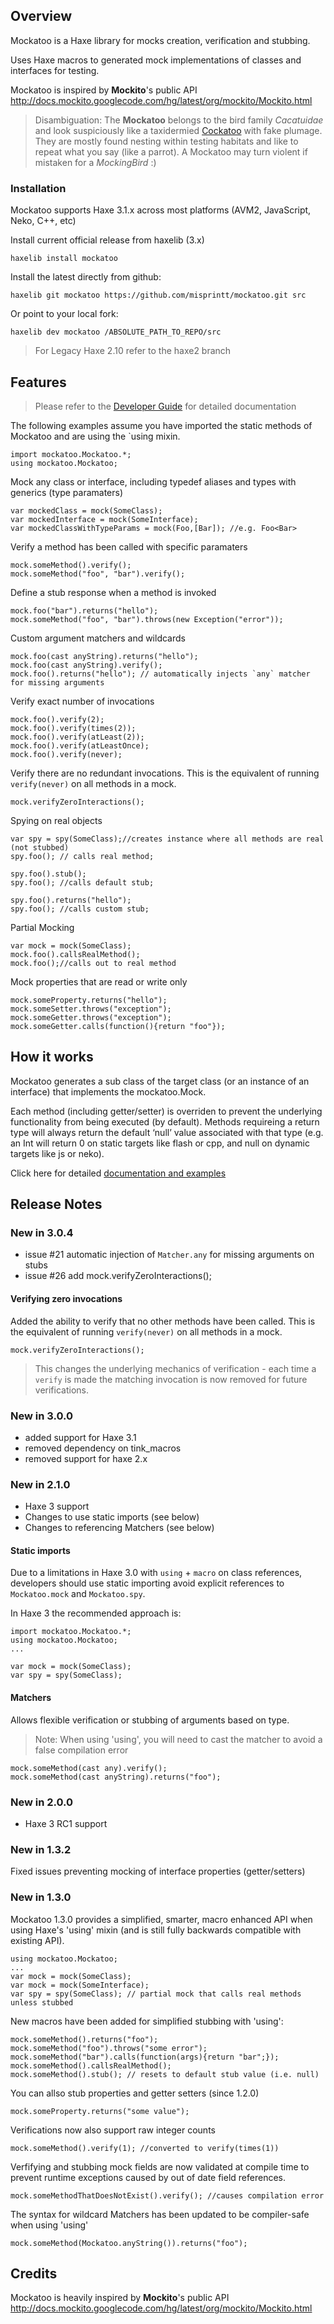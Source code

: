 
## Overview

Mockatoo is a Haxe library for mocks creation, verification and stubbing.

Uses Haxe macros to generated mock implementations of classes and interfaces for testing.


Mockatoo is inspired by **Mockito**'s public API <http://docs.mockito.googlecode.com/hg/latest/org/mockito/Mockito.html>


> Disambiguation: The **Mockatoo** belongs to the bird family *Cacatuidae* and look suspiciously like a taxidermied [Cockatoo](http://en.wikipedia.org/wiki/Cockatoo) with fake plumage. They are mostly found nesting within testing habitats and like  to repeat what you say (like a parrot). A Mockatoo may turn violent if mistaken for a *MockingBird* :)

### Installation

Mockatoo supports Haxe 3.1.x across most platforms (AVM2, JavaScript, Neko, C++, etc)

Install current official release from haxelib (3.x)

	haxelib install mockatoo

Install the latest directly from github:

	haxelib git mockatoo https://github.com/misprintt/mockatoo.git src

Or point to your local fork:

	haxelib dev mockatoo /ABSOLUTE_PATH_TO_REPO/src

> For Legacy Haxe 2.10 refer to the haxe2 branch

## Features

> Please refer to the [Developer Guide](http://github.com/misprintt/mockatoo/wiki/Developer-Guide) for detailed documentation

The following examples assume you have imported the static methods of Mockatoo and are using the `using mixin.

	import mockatoo.Mockatoo.*;
	using mockatoo.Mockatoo;

Mock any class or interface, including typedef aliases and types with generics (type paramaters)

	var mockedClass = mock(SomeClass);
	var mockedInterface = mock(SomeInterface);
	var mockedClassWithTypeParams = mock(Foo,[Bar]); //e.g. Foo<Bar>

Verify a method has been called with specific paramaters

	mock.someMethod().verify();
	mock.someMethod("foo", "bar").verify();

Define a stub response when a method is invoked

	mock.foo("bar").returns("hello");
	mock.someMethod("foo", "bar").throws(new Exception("error"));

Custom argument matchers and wildcards

	mock.foo(cast anyString).returns("hello");
	mock.foo(cast anyString).verify();
	mock.foo().returns("hello"); // automatically injects `any` matcher for missing arguments

Verify exact number of invocations 

	mock.foo().verify(2);
	mock.foo().verify(times(2));
	mock.foo().verify(atLeast(2));
	mock.foo().verify(atLeastOnce);
	mock.foo().verify(never);

Verify there are no redundant invocations. This is the equivalent of running 
`verify(never)` on all methods in a mock.

	mock.verifyZeroInteractions();

Spying on real objects

	var spy = spy(SomeClass);//creates instance where all methods are real (not stubbed)
	spy.foo(); // calls real method;
	
	spy.foo().stub();
	spy.foo(); //calls default stub;
	
	spy.foo().returns("hello");
	spy.foo(); //calls custom stub;


Partial Mocking

	var mock = mock(SomeClass);
	mock.foo().callsRealMethod();
	mock.foo();//calls out to real method


Mock properties that are read or write only

	mock.someProperty.returns("hello");
	mock.someSetter.throws("exception");
	mock.someGetter.throws("exception");
	mock.someGetter.calls(function(){return "foo"});



## How it works

Mockatoo generates a sub class of the target class (or an instance of an interface) that implements the mockatoo.Mock.

Each method (including getter/setter) is overriden to prevent the underlying functionality from being executed (by default). Methods requireing a return type will always return the default ‘null’ value associated with that type (e.g. an Int will return 0 on static targets like flash or cpp, and null on dynamic targets like js or neko).


Click here for detailed [documentation and examples](http://github.com/misprintt/mockatoo/wiki/Developer-Guide)

## Release Notes

### New in 3.0.4

- issue #21 automatic injection of `Matcher.any` for missing arguments on stubs
- issue #26 add mock.verifyZeroInteractions();

#### Verifying zero invocations

Added the ability to verify that no other methods have been called. This is the equivalent of running `verify(never)` on all methods in a mock.

	mock.verifyZeroInteractions();

> This changes the underlying mechanics of verification - each time a `verify` is made
the matching invocation is now removed for future verifications.


### New in 3.0.0

- added support for Haxe 3.1
- removed dependency on tink_macros
- removed support for haxe 2.x


### New in 2.1.0

- Haxe 3 support
- Changes to use static imports (see below)
- Changes to referencing Matchers (see below)


#### Static imports

Due to a limitations in Haxe 3.0 with `using` + `macro` on class references, developers should use static importing avoid explicit references to `Mockatoo.mock` and `Mockatoo.spy`.


In Haxe 3 the recommended approach is:

	import mockatoo.Mockatoo.*;
	using mockatoo.Mockatoo;
	...

	var mock = mock(SomeClass);
	var spy = spy(SomeClass);



#### Matchers

Allows flexible verification or stubbing of arguments based on type. 

> Note: When using 'using', you will need to cast the matcher to avoid a false compilation error

	mock.someMethod(cast any).verify();
	mock.someMethod(cast anyString).returns("foo");


### New in 2.0.0

- Haxe 3 RC1 support

### New in 1.3.2

Fixed issues preventing mocking of interface properties (getter/setters)

### New in 1.3.0

Mockatoo 1.3.0 provides a simplified, smarter, macro enhanced API when using Haxe's 
'using' mixin (and is still fully backwards compatible with existing API).

	using mockatoo.Mockatoo;
	...
	var mock = mock(SomeClass);
	var mock = mock(SomeInterface);
	var spy = spy(SomeClass); // partial mock that calls real methods unless stubbed

New macros have been added for simplified stubbing with 'using':

	mock.someMethod().returns("foo");
	mock.someMethod("foo").throws("some error");
	mock.someMethod("bar").calls(function(args){return "bar";});
	mock.someMethod().callsRealMethod();
	mock.someMethod().stub(); // resets to default stub value (i.e. null)

You can allso stub properties and getter setters (since 1.2.0)

	mock.someProperty.returns("some value");

Verifications now also support raw integer counts

	mock.someMethod().verify(1); //converted to verify(times(1))

Verfifying and stubbing mock fields are now validated at compile time to prevent
runtime exceptions caused by out of date field references.

	mock.someMethodThatDoesNotExist().verify(); //causes compilation error

The syntax for wildcard Matchers has been updated to be compiler-safe when using 'using'

	mock.someMethod(Mockatoo.anyString()).returns("foo");

## Credits

Mockatoo is heavily inspired by **Mockito**'s public API <http://docs.mockito.googlecode.com/hg/latest/org/mockito/Mockito.html>
